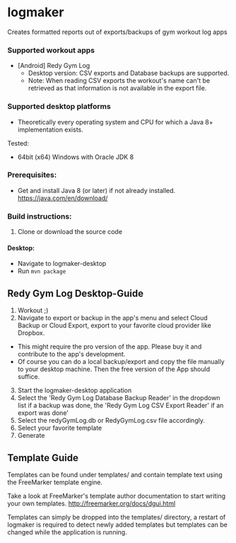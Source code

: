 # logmaker
Creates formatted reports out of exports/backups of gym workout log apps

### Supported workout apps
* [Android] Redy Gym Log
  * Desktop version: CSV exports and Database backups are supported.
  * Note: When reading CSV exports the workout's name can't be retrieved as that information is not available in the export file.

### Supported desktop platforms
* Theoretically every operating system and CPU for which a Java 8+ implementation exists.

Tested:
* 64bit (x64) Windows with Oracle JDK 8

### Prerequisites:
* Get and install Java 8 (or later) if not already installed. https://java.com/en/download/

### Build instructions:
1. Clone or download the source code

#### Desktop:
* Navigate to logmaker-desktop
* Run ```mvn package```


## Redy Gym Log Desktop-Guide
1. Workout ;)
2. Navigate to export or backup in the app's menu and select Cloud Backup or Cloud Export, export to your favorite cloud provider like Dropbox.
  * This might require the pro version of the app. Please buy it and contribute to the app's development.
  * Of course you can do a local backup/export and copy the file manually to your desktop machine. Then the free version of the App should suffice.
3. Start the logmaker-desktop application
4. Select the 'Redy Gym Log Database Backup Reader' in the dropdown list if a backup was done, the 'Redy Gym Log CSV Export Reader' if an export was done'
5. Select the redyGymLog.db or RedyGymLog.csv file accordingly.
6. Select your favorite template
7. Generate

## Template Guide
Templates can be found under templates/ and contain template text using the FreeMarker template engine.

Take a look at FreeMarker's template author documentation to start writing your own templates. http://freemarker.org/docs/dgui.html

Templates can simply be dropped into the templates/ directory, a restart of logmaker is required to detect newly added templates but templates can be changed while the application is running.

